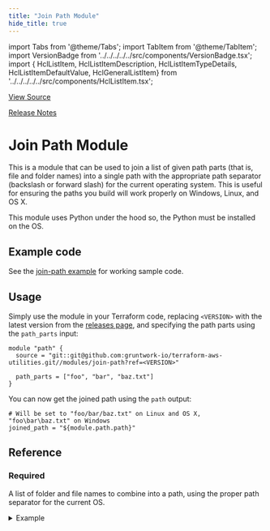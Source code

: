 ```yaml
---
title: "Join Path Module"
hide_title: true
---
```


import Tabs from '@theme/Tabs';
import TabItem from '@theme/TabItem';
import VersionBadge from '../../../../../src/components/VersionBadge.tsx';
import { HclListItem, HclListItemDescription, HclListItemTypeDetails, HclListItemDefaultValue, HclGeneralListItem} from '../../../../../src/components/HclListItem.tsx';

<a href="https://github.com/gruntwork-io/terraform-aws-utilities/tree/main/modules%2Fjoin-path" className="link-button" title="View the source code for this module in GitHub.">View Source</a>

<a href="https://github.com/gruntwork-io/terraform-aws-utilities/releases?q=" className="link-button" title="Release notes for only the service catalog versions which impacted this service.">Release Notes</a>

# Join Path Module

This is a module that can be used to join a list of given path parts (that is, file and folder names) into a single
path with the appropriate path separator (backslash or forward slash) for the current operating system. This is useful
for ensuring the paths you build will work properly on Windows, Linux, and OS X.

This module uses Python under the hood so, the Python must be installed on the OS.

## Example code

See the [join-path example](https://github.com/gruntwork-io/terraform-aws-utilities/tree/main/examples/join-path) for working sample code.

## Usage

Simply use the module in your Terraform code, replacing `<VERSION>` with the latest version from the [releases
page](https://github.com/gruntwork-io/terraform-aws-utilities/releases), and specifying the path parts using the
`path_parts` input:

```hcl
module "path" {
  source = "git::git@github.com:gruntwork-io/terraform-aws-utilities.git//modules/join-path?ref=<VERSION>"
  
  path_parts = ["foo", "bar", "baz.txt"]
}
```

You can now get the joined path using the `path` output:

```hcl
# Will be set to "foo/bar/baz.txt" on Linux and OS X, "foo\bar\baz.txt" on Windows
joined_path = "${module.path.path}" 
```




## Reference

<Tabs>
<TabItem value="inputs" label="Inputs" default>

### Required

<HclListItem name="path_parts" requirement="required" type="list(string)">
<HclListItemDescription>

A list of folder and file names to combine into a path, using the proper path separator for the current OS.

</HclListItemDescription>
<HclGeneralListItem title="Examples">
<details>
  <summary>Example</summary>


```hcl

   Example:
   path_parts = ["foo", "bar", "baz.txt"] => outputs "foo/bar/baz.txt" on Linux

```
</details>

</HclGeneralListItem>
</HclListItem>

</TabItem>
<TabItem value="outputs" label="Outputs">

<HclListItem name="path">
</HclListItem>

</TabItem>
</Tabs>


<!-- ##DOCS-SOURCER-START
{
  "originalSources": [
    "https://github.com/gruntwork-io/terraform-aws-utilities/tree/readme.md",
    "https://github.com/gruntwork-io/terraform-aws-utilities/tree/variables.tf",
    "https://github.com/gruntwork-io/terraform-aws-utilities/tree/outputs.tf"
  ],
  "sourcePlugin": "module-catalog-api",
  "hash": "9b76d6abd8b6851157a7ff8e2ccaa99e"
}
##DOCS-SOURCER-END -->
